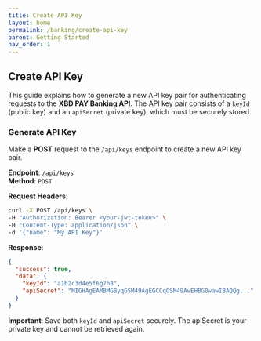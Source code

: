 ```yaml
---
title: Create API Key
layout: home
permalink: /banking/create-api-key
parent: Getting Started
nav_order: 1
---
```


## Create API Key

This guide explains how to generate a new API key pair for authenticating requests to the **XBD PAY Banking API**. The API key pair consists of a `keyId` (public key) and an `apiSecret` (private key), which must be securely stored.

### Generate API Key

Make a **POST** request to the `/api/keys` endpoint to create a new API key pair.

**Endpoint**: `/api/keys`  
**Method**: `POST`

**Request Headers**:

```bash
curl -X POST /api/keys \
-H "Authorization: Bearer <your-jwt-token>" \
-H "Content-Type: application/json" \
-d '{"name": "My API Key"}'
```

**Response**:

```json
{
  "success": true,
  "data": {
    "keyId": "a1b2c3d4e5f6g7h8",
    "apiSecret": "MIGHAgEAMBMGByqGSM49AgEGCCqGSM49AwEHBG0wawIBAQQg..."
  }
}
```

**Important**: Save both `keyId` and `apiSecret` securely. The apiSecret is your private key and cannot be retrieved again.
